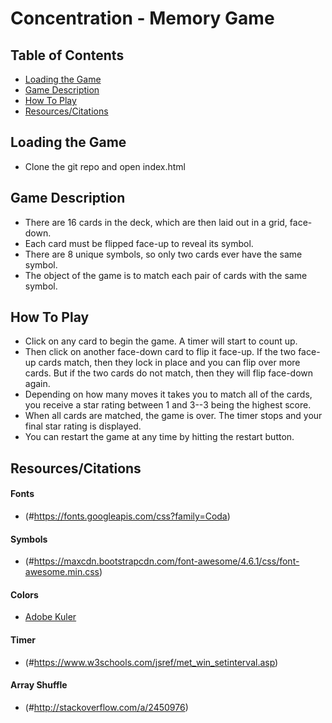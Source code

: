 # Concentration - Memory Game

## Table of Contents

* [Loading the Game](#loadingthegame)
* [Game Description](#gamedescription)
* [How To Play](#howtoplay)
* [Resources/Citations](#resources/citations)

## Loading the Game

* Clone the git repo and open index.html

## Game Description

* There are 16 cards in the deck, which are then laid out in a grid, face-down.
* Each card must be flipped face-up to reveal its symbol.
* There are 8 unique symbols, so only two cards ever have the same symbol.
* The object of the game is to match each pair of cards with the same symbol.

## How To Play

* Click on any card to begin the game. A timer will start to count up.
* Then click on another face-down card to flip it face-up. If the two face-up cards match, then they lock in place and you can flip over more cards. But if the two cards do not match, then they will flip face-down again.
* Depending on how many moves it takes you to match all of the cards, you receive a star rating between 1 and 3--3 being the highest score.
* When all cards are matched, the game is over. The timer stops and your final star rating is displayed.
* You can restart the game at any time by hitting the restart button.

## Resources/Citations

#### Fonts
* (#https://fonts.googleapis.com/css?family=Coda)

#### Symbols
* (#https://maxcdn.bootstrapcdn.com/font-awesome/4.6.1/css/font-awesome.min.css)

#### Colors
* [Adobe Kuler](#https://color.adobe.com/create/color-wheel/?base=2&rule=Complementary&selected=4&name=My%20Color%20Theme&mode=rgb&rgbvalues=0.6176470588235294,0.3622349392247174,0.017156862745098048,1,0.6408245349424053,0.15555555555555556,0.9176470588235294,0.5490196078431373,0.050980392156862744,0,0.3889231329586865,0.6176470588235294,0.050980392156862765,0.5967074549115912,0.9176470588235294&swatchOrder=0,1,2,3,4)

#### Timer
* (#https://www.w3schools.com/jsref/met_win_setinterval.asp)

#### Array Shuffle
* (#http://stackoverflow.com/a/2450976)
